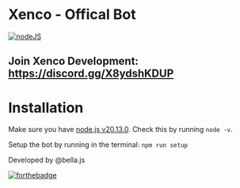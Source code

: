 # Xenco - Offical Bot

[![nodeJS](https://forthebadge.com/images/badges/uses-js.svg)](https://nodejs.org/en)

## Join Xenco Development: https://discord.gg/X8ydshKDUP

# Installation

Make sure you have [node.js v20.13.0](https://nodejs.org/en/download). Check this by running `node -v`.

Setup the bot by running in the terminal:
`npm run setup`

Developed by @bella.js

[![forthebadge](https://forthebadge.com/images/featured/featured-built-with-love.svg)](https://forthebadge.com)

